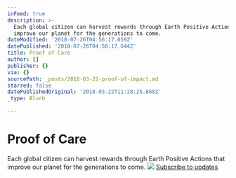 ```yaml
---
inFeed: true
description: >-
  Each global citizen can harvest rewards through Earth Positive Actions that
  improve our planet for the generations to come.
dateModified: '2018-07-26T04:56:17.059Z'
datePublished: '2018-07-26T04:56:17.644Z'
title: Proof of Care
author: []
publisher: {}
via: {}
sourcePath: _posts/2018-03-22-proof-of-impact.md
starred: false
datePublishedOriginal: '2018-03-22T11:28:25.868Z'
_type: Blurb

---
```

# Proof of Care

Each global citizen can harvest rewards through Earth Positive Actions that improve our planet for the generations to come.
![](https://the-grid-user-content.s3-us-west-2.amazonaws.com/abbbfd53-f90d-463c-ac5c-d0c61b72d75e.jpg)
[Subscribe to updates][0]

[0]: http://generation.blue/